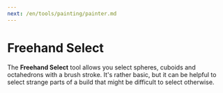 ```yaml
---
next: /en/tools/painting/painter.md
---
```


# Freehand Select

The **Freehand Select** tool allows you select spheres, cuboids and octahedrons with a brush stroke. It's rather basic, but it can be helpful to select strange parts of a build that might be difficult to select otherwise.
